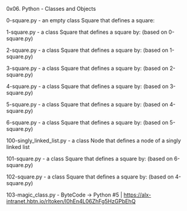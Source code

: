 0x06. Python - Classes and Objects

0-square.py - an empty class Square that defines a square:

1-square.py - a class Square that defines a square by: (based on 0-square.py)

2-square.py - a class Square that defines a square by: (based on 1-square.py)

3-square.py - a class Square that defines a square by: (based on 2-square.py)

4-square.py - a class Square that defines a square by: (based on 3-square.py)

5-square.py - a class Square that defines a square by: (based on 4-square.py)

6-square.py - a class Square that defines a square by: (based on 5-square.py)

100-singly_linked_list.py - a class Node that defines a node of a singly linked list

101-square.py - a class Square that defines a square by: (based on 6-square.py)

102-square.py - a class Square that defines a square by: (based on 4-square.py)

103-magic_class.py - ByteCode -> Python #5 | https://alx-intranet.hbtn.io/rltoken/l0hEn4L06ZhFg5HzGPbEhQ

